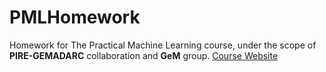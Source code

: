 # PMLHomework
Homework for The Practical Machine Learning course, under the scope of **PIRE-GEMADARC** collaboration and **GeM** group. [Course Website](https://pire.gemadarc.org/education/school21/#ai) 
